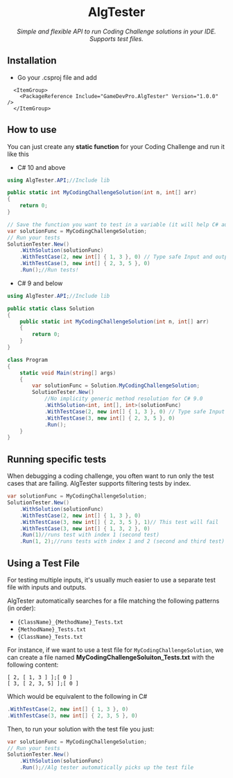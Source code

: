 <h1 align="center"> AlgTester </h1>
<p align="center"><em> Simple and flexible API to run Coding Challenge solutions in your IDE. Supports test files. </em></p>

## Installation

- Go your .csproj file and add
```
  <ItemGroup>
    <PackageReference Include="GameDevPro.AlgTester" Version="1.0.0" />
  </ItemGroup>
```

## How to use

You can just create any **static function** for your Coding Challenge and run it like this

- C# 10 and above

```c#
using AlgTester.API;//Include lib

public static int MyCodingChallengeSolution(int n, int[] arr)
{	
    return 0;
}

// Save the function you want to test in a variable (it will help C# auto resolve the correct method call)
var solutionFunc = MyCodingChallengeSolution;
// Run your tests
SolutionTester.New()
    .WithSolution(solutionFunc)
    .WithTestCase(2, new int[] { 1, 3 }, 0) // Type safe Input and output
    .WithTestCase(3, new int[] { 2, 3, 5 }, 0)
    .Run();//Run tests!
```

- C# 9 and below

```c#
using AlgTester.API;//Include lib

public static class Solution
{	
    public static int MyCodingChallengeSolution(int n, int[] arr)
    {	
        return 0;
    }
}

class Program
{
    static void Main(string[] args)
    {
        var solutionFunc = Solution.MyCodingChallengeSolution;
        SolutionTester.New()
            //No implicity generic method resolution for C# 9.0
            .WithSolution<int, int[], int>(solutionFunc)
            .WithTestCase(2, new int[] { 1, 3 }, 0) // Type safe Input and output
            .WithTestCase(3, new int[] { 2, 3, 5 }, 0)
            .Run();
    }
}
```

## Running specific tests

When debugging a coding challenge, you often want to run only the test cases that are failing. AlgTester supports filtering tests by index.

```c#
var solutionFunc = MyCodingChallengeSolution;
SolutionTester.New()
    .WithSolution(solutionFunc)
    .WithTestCase(2, new int[] { 1, 3 }, 0)
    .WithTestCase(3, new int[] { 2, 3, 5 }, 1)// This test will fail
    .WithTestCase(3, new int[] { 1, 3, 2 }, 0)
    .Run(1)//runs test with index 1 (second test)
    .Run(1, 2);//runs tests with index 1 and 2 (second and third test)
```
## Using a Test File

For testing multiple inputs, it's usually much easier to use a separate test file with inputs and outputs.

AlgTester automatically searches for a file matching the following patterns (in order):
- `{ClassName}_{MethodName}_Tests.txt`
- `{MethodName}_Tests.txt`
- `{ClassName}_Tests.txt`

For instance, if we want to use a test file for `MyCodingChallengeSolution`, we can create a file named **MyCodingChallengeSoluiton_Tests.txt** with the following content:

```
[ 2, [ 1, 3 ] ];[ 0 ]
[ 3, [ 2, 3, 5] ];[ 0 ]
```

Which would be equivalent to the following in C#
```c#
.WithTestCase(2, new int[] { 1, 3 }, 0)
.WithTestCase(3, new int[] { 2, 3, 5 }, 0)
```

Then, to run your solution with the test file you just:

```c#
var solutionFunc = MyCodingChallengeSolution;
// Run your tests
SolutionTester.New()
    .WithSolution(solutionFunc)
    .Run();//Alg tester automatically picks up the test file
```